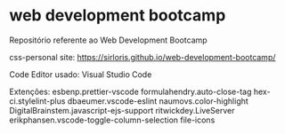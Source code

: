 # web development bootcamp
Repositório referente ao Web Development Bootcamp

css-personal site: https://sirloris.github.io/web-development-bootcamp/

Code Editor usado: 
Visual Studio Code

Extenções:
esbenp.prettier-vscode
formulahendry.auto-close-tag
hex-ci.stylelint-plus
dbaeumer.vscode-eslint
naumovs.color-highlight
DigitalBrainstem.javascript-ejs-support 
ritwickdey.LiveServer
erikphansen.vscode-toggle-column-selection
file-icons
